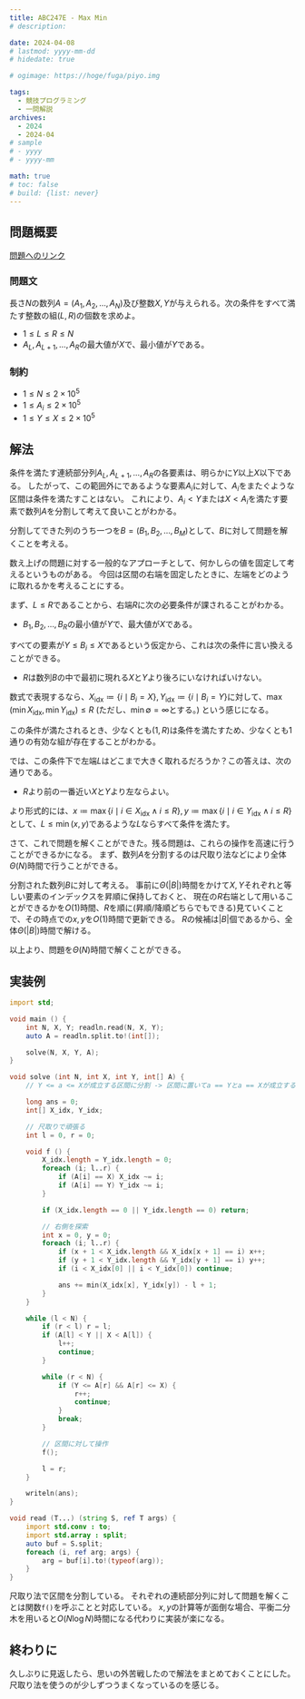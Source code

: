 ```yaml
---
title: ABC247E - Max Min
# description: 

date: 2024-04-08
# lastmod: yyyy-mm-dd
# hidedate: true

# ogimage: https://hoge/fuga/piyo.img

tags:
  - 競技プログラミング
  - 一問解説
archives:
  - 2024
  - 2024-04
# sample
# - yyyy
# - yyyy-mm

math: true
# toc: false
# build: {list: never}
---
```


## 問題概要

[問題へのリンク](https://atcoder.jp/contests/abc247/tasks/abc247_e)

### 問題文

長さ$N$の数列$A = (A _ 1, A _ 2, \dots, A _ N)$及び整数$X, Y$が与えられる。次の条件をすべて満たす整数の組$(L, R)$の個数を求めよ。

- $1 \leq L \leq R \leq N$
- $A _ L, A _ {L + 1}, \dots, A _ R$の最大値が$X$で、最小値が$Y$である。

### 制約

- $1 \leq N \leq 2 \times 10^5$
- $1 \leq A _ i \leq 2 \times 10^5$
- $1 \leq Y \leq X \leq 2 \times 10^5$

## 解法

条件を満たす連続部分列$A _ L, A _ {L + 1}, \dots, A _ R$の各要素は、明らかに$Y$以上$X$以下である。
したがって、この範囲外にであるような要素$A _ i$に対して、$A _ i$をまたぐような区間は条件を満たすことはない。
これにより、$A _ i < Y$または$X < A _ i$を満たす要素で数列$A$を分割して考えて良いことがわかる。

分割してできた列のうち一つを$B = (B _ 1, B _ 2, \dots, B _ M)$として、$B$に対して問題を解くことを考える。

数え上げの問題に対する一般的なアプローチとして、何かしらの値を固定して考えるというものがある。
今回は区間の右端を固定したときに、左端をどのように取れるかを考えることにする。

まず、$L \leq R$であることから、右端$R$に次の必要条件が課されることがわかる。

- $B _ 1, B _ 2, \dots, B _ R$の最小値が$Y$で、最大値が$X$である。

すべての要素が$Y \leq B _ i \leq X$であるという仮定から、これは次の条件に言い換えることができる。

- $R$は数列$B$の中で最初に現れる$X$と$Y$より後ろにいなければいけない。

数式で表現するなら、$X _ {\mathrm{idx}} \coloneqq \lbrace i \mid B _ i = X \rbrace, Y _ {\mathrm{idx}} \coloneqq \lbrace i \mid B _ i = Y \rbrace$に対して、$\max (\min X _ {\mathrm{idx}}, \min Y _ {\mathrm{idx}}) \leq R$
(ただし、$\min \emptyset = \infty$とする。)
という感じになる。

この条件が満たされるとき、少なくとも$(1, R)$は条件を満たすため、少なくとも1通りの有効な組が存在することがわかる。

では、この条件下で左端$L$はどこまで大きく取れるだろうか？この答えは、次の通りである。

- $R$より前の一番近い$X$と$Y$より左ならよい。

より形式的には、$x \coloneqq \max \lbrace i \mid i \in X _ \mathrm{idx} \land i \leq R \rbrace, y \coloneqq \max \lbrace i \mid i \in Y _ \mathrm{idx} \land i \leq R \rbrace$として、$L \leq \min(x, y)$であるような$L$ならすべて条件を満たす。

さて、これで問題を解くことができた。残る問題は、これらの操作を高速に行うことができるかになる。
まず、数列$A$を分割するのは尺取り法などにより全体$\Theta(N)$時間で行うことができる。

分割された数列$B$に対して考える。
事前に$\Theta(\vert B \vert)$時間をかけて$X, Y$それぞれと等しい要素のインデックスを昇順に保持しておくと、
現在の$R$右端として用いることができるかを$O(1)$時間、$R$を順に(昇順/降順どちらでもできる)見ていくことで、その時点での$x, y$を$O(1)$時間で更新できる。
$R$の候補は$\vert B \vert$個であるから、全体$\Theta(\vert B \vert)$時間で解ける。

以上より、問題を$\Theta(N)$時間で解くことができる。

## 実装例

```d
import std;

void main () {
    int N, X, Y; readln.read(N, X, Y);
    auto A = readln.split.to!(int[]);

    solve(N, X, Y, A);
}

void solve (int N, int X, int Y, int[] A) {
    // Y <= a <= Xが成立する区間に分割 -> 区間に置いてa == Yとa == Xが成立するインデックスを全部持っておき、区間の右側を全探索 -> 線形時間

    long ans = 0;
    int[] X_idx, Y_idx;

    // 尺取りで頑張る
    int l = 0, r = 0;

    void f () {
        X_idx.length = Y_idx.length = 0;
        foreach (i; l..r) {
            if (A[i] == X) X_idx ~= i;
            if (A[i] == Y) Y_idx ~= i;
        }

        if (X_idx.length == 0 || Y_idx.length == 0) return;

        // 右側を探索
        int x = 0, y = 0;
        foreach (i; l..r) {
            if (x + 1 < X_idx.length && X_idx[x + 1] == i) x++;
            if (y + 1 < Y_idx.length && Y_idx[y + 1] == i) y++;
            if (i < X_idx[0] || i < Y_idx[0]) continue;

            ans += min(X_idx[x], Y_idx[y]) - l + 1;
        }
    }

    while (l < N) {
        if (r < l) r = l;
        if (A[l] < Y || X < A[l]) {
            l++;
            continue;
        }

        while (r < N) {
            if (Y <= A[r] && A[r] <= X) {
                r++;
                continue;
            }
            break;
        }

        // 区間に対して操作
        f();

        l = r;
    }

    writeln(ans);
}

void read (T...) (string S, ref T args) {
    import std.conv : to;
    import std.array : split;
    auto buf = S.split;
    foreach (i, ref arg; args) {
        arg = buf[i].to!(typeof(arg));
    }
}
```

尺取り法で区間を分割している。
それぞれの連続部分列に対して問題を解くことは関数`f()`を呼ぶことと対応している。
$x, y$の計算等が面倒な場合、平衡二分木を用いると$O(N \log N)$時間になる代わりに実装が楽になる。

## 終わりに

久しぶりに見返したら、思いの外苦戦したので解法をまとめておくことにした。
尺取り法を使うのが少しずつうまくなっているのを感じる。
